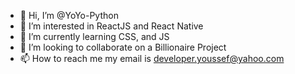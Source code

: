 - 👋 Hi, I’m @YoYo-Python
- 👀 I’m interested in ReactJS and React Native
- 🌱 I’m currently learning CSS, and JS
- 💞️ I’m looking to collaborate on a Billionaire Project
- 📫 How to reach me my email is developer.youssef@yahoo.com

<!---
YoYo-Python/YoYo-Python is a ✨ special ✨ repository because its `README.md` (this file) appears on your GitHub profile.
You can click the Preview link to take a look at your changes.
--->
